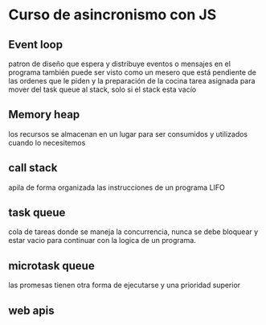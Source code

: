 # Curso de asincronismo con JS

## Event loop
patron de diseño que espera y distribuye eventos o mensajes en el programa 
también puede ser visto como un mesero que está pendiente de las ordenes que le piden y la preparación de la cocina 
tarea asignada para mover del task queue al stack, solo si el stack esta vacío 


## Memory heap
los recursos se almacenan en un lugar para ser consumidos y utilizados cuando lo necesitemos    

## call stack
apila de forma organizada las instrucciones de un programa
LIFO

## task queue
cola de tareas donde se maneja la concurrencia, nunca se debe bloquear y estar vacio para continuar con la logica de un programa.

## microtask queue
las promesas tienen otra forma de ejecutarse y una prioridad superior 

## web apis 

